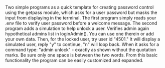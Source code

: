 Two simple programs as a quick template for creating password control using the getpass module, which asks for a user password but masks the input from displaying in the terminal.
The first program simply reads your .env file to verify user password before a welcome message. The second program adds a simulation to help unlock a user. Verifies admin again hypothetical admins list in loginAdmin(). 
You can use one therein or add your own data. Then, for the locked user, try user id "4501." It will display a simulated user, reply "y" to continue, "n" will loop back. 
When it asks for a command type: "admin unlock" - exactly as shown without the quotation marks.  Be sure only one space is between the two words. From this basic functionality the program can be easily customized and expanded.
